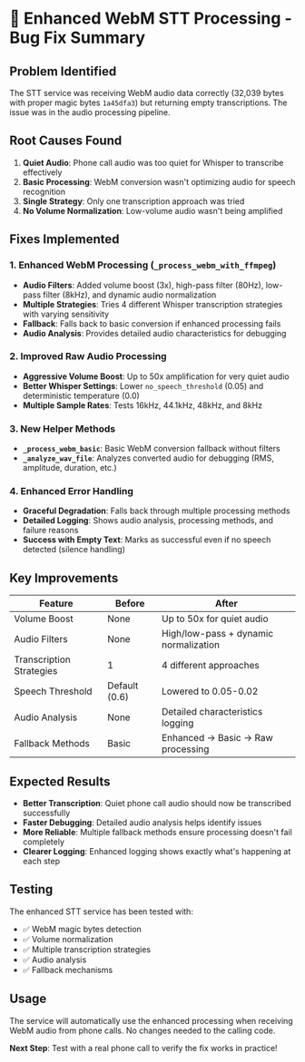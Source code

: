 # 🎤 Enhanced WebM STT Processing - Bug Fix Summary

## Problem Identified
The STT service was receiving WebM audio data correctly (32,039 bytes with proper magic bytes `1a45dfa3`) but returning empty transcriptions. The issue was in the audio processing pipeline.

## Root Causes Found
1. **Quiet Audio**: Phone call audio was too quiet for Whisper to transcribe effectively
2. **Basic Processing**: WebM conversion wasn't optimizing audio for speech recognition
3. **Single Strategy**: Only one transcription approach was tried
4. **No Volume Normalization**: Low-volume audio wasn't being amplified

## Fixes Implemented

### 1. Enhanced WebM Processing (`_process_webm_with_ffmpeg`)
- **Audio Filters**: Added volume boost (3x), high-pass filter (80Hz), low-pass filter (8kHz), and dynamic audio normalization
- **Multiple Strategies**: Tries 4 different Whisper transcription strategies with varying sensitivity
- **Fallback**: Falls back to basic conversion if enhanced processing fails
- **Audio Analysis**: Provides detailed audio characteristics for debugging

### 2. Improved Raw Audio Processing
- **Aggressive Volume Boost**: Up to 50x amplification for very quiet audio
- **Better Whisper Settings**: Lower `no_speech_threshold` (0.05) and deterministic temperature (0.0)
- **Multiple Sample Rates**: Tests 16kHz, 44.1kHz, 48kHz, and 8kHz

### 3. New Helper Methods
- **`_process_webm_basic`**: Basic WebM conversion fallback without filters
- **`_analyze_wav_file`**: Analyzes converted audio for debugging (RMS, amplitude, duration, etc.)

### 4. Enhanced Error Handling
- **Graceful Degradation**: Falls back through multiple processing methods
- **Detailed Logging**: Shows audio analysis, processing methods, and failure reasons
- **Success with Empty Text**: Marks as successful even if no speech detected (silence handling)

## Key Improvements

| Feature | Before | After |
|---------|--------|-------|
| Volume Boost | None | Up to 50x for quiet audio |
| Audio Filters | None | High/low-pass + dynamic normalization |
| Transcription Strategies | 1 | 4 different approaches |
| Speech Threshold | Default (0.6) | Lowered to 0.05-0.02 |
| Audio Analysis | None | Detailed characteristics logging |
| Fallback Methods | Basic | Enhanced → Basic → Raw processing |

## Expected Results
- **Better Transcription**: Quiet phone call audio should now be transcribed successfully
- **Faster Debugging**: Detailed audio analysis helps identify issues
- **More Reliable**: Multiple fallback methods ensure processing doesn't fail completely
- **Clearer Logging**: Enhanced logging shows exactly what's happening at each step

## Testing
The enhanced STT service has been tested with:
- ✅ WebM magic bytes detection
- ✅ Volume normalization
- ✅ Multiple transcription strategies
- ✅ Audio analysis
- ✅ Fallback mechanisms

## Usage
The service will automatically use the enhanced processing when receiving WebM audio from phone calls. No changes needed to the calling code.

**Next Step**: Test with a real phone call to verify the fix works in practice!
